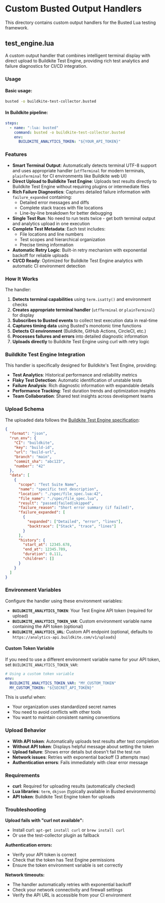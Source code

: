 # Custom Busted Output Handlers

This directory contains custom output handlers for the Busted Lua testing framework.

## test_engine.lua

A custom output handler that combines intelligent terminal display with direct upload to Buildkite Test Engine, providing rich test analytics and failure diagnostics for CI/CD integration.

### Usage

#### Basic usage:
```bash
busted -o buildkite-test-collector.busted
```

#### In Buildkite pipeline:
```yaml
steps:
  - name: ":lua: busted"
    command: busted -o buildkite-test-collector.busted
    env:
      BUILDKITE_ANALYTICS_TOKEN: "${YOUR_API_TOKEN}"
```

### Features

- **Smart Terminal Output**: Automatically detects terminal UTF-8 support and uses appropriate handler (`utfTerminal` for modern terminals, `plainTerminal` for CI environments like Buildkite web UI)
- **Direct Upload to Buildkite Test Engine**: Uploads test results directly to Buildkite Test Engine without requiring plugins or intermediate files
- **Rich Failure Diagnostics**: Captures detailed failure information with `failure_expanded` containing:
  - Detailed error messages and diffs
  - Complete stack traces with file locations
  - Line-by-line breakdown for better debugging
- **Single Test Run**: No need to run tests twice - get both terminal output and analytics upload in one execution
- **Complete Test Metadata**: Each test includes:
  - File locations and line numbers
  - Test scopes and hierarchical organization
  - Precise timing information
- **Automatic Retry Logic**: Built-in retry mechanism with exponential backoff for reliable uploads
- **CI/CD Ready**: Optimized for Buildkite Test Engine analytics with automatic CI environment detection

### How It Works

The handler:
1. **Detects terminal capabilities** using `term.isatty()` and environment checks
2. **Creates appropriate terminal handler** (`utfTerminal` or `plainTerminal`) for display
3. **Subscribes to Busted events** to collect test execution data in real-time
4. **Captures timing data** using Busted's monotonic time functions
5. **Detects CI environment** (Buildkite, GitHub Actions, CircleCI, etc.)
6. **Processes failures and errors** into detailed diagnostic information
7. **Uploads directly** to Buildkite Test Engine using curl with retry logic

### Buildkite Test Engine Integration

This handler is specifically designed for Buildkite's Test Engine, providing:

- **Test Analytics**: Historical performance and reliability metrics
- **Flaky Test Detection**: Automatic identification of unstable tests
- **Failure Analysis**: Rich diagnostic information with expandable details
- **Performance Tracking**: Test duration trends and optimization insights
- **Team Collaboration**: Shared test insights across development teams

### Upload Schema

The uploaded data follows the [Buildkite Test Engine specification](https://buildkite.com/docs/test-engine/importing-json):

```json
{
  "format": "json",
  "run_env": {
    "CI": "buildkite",
    "key": "build-id",
    "url": "build-url",
    "branch": "main",
    "commit_sha": "abc123",
    "number": "42"
  },
  "data": [
    {
      "scope": "Test Suite Name",
      "name": "specific test description",
      "location": "./spec/file_spec.lua:42",
      "file_name": "./spec/file_spec.lua",
      "result": "passed|failed|skipped",
      "failure_reason": "Short error summary (if failed)",
      "failure_expanded": [
        {
          "expanded": ["Detailed", "error", "lines"],
          "backtrace": ["Stack", "trace", "lines"]
        }
      ],
      "history": {
        "start_at": 12345.678,
        "end_at": 12345.789,
        "duration": 0.111,
        "children": []
      }
    }
  ]
}
```

### Environment Variables

Configure the handler using these environment variables:

- **`BUILDKITE_ANALYTICS_TOKEN`**: Your Test Engine API token (required for upload)
- **`BUILDKITE_ANALYTICS_TOKEN_VAR`**: Custom environment variable name containing the API token (optional)
- **`BUILDKITE_ANALYTICS_URL`**: Custom API endpoint (optional, defaults to `https://analytics-api.buildkite.com/v1/uploads`)

#### Custom Token Variable

If you need to use a different environment variable name for your API token, set `BUILDKITE_ANALYTICS_TOKEN_VAR`:

```yaml
# Using a custom token variable
env:
  BUILDKITE_ANALYTICS_TOKEN_VAR: "MY_CUSTOM_TOKEN"
  MY_CUSTOM_TOKEN: "${SECRET_API_TOKEN}"
```

This is useful when:
- Your organization uses standardized secret names
- You need to avoid conflicts with other tools
- You want to maintain consistent naming conventions

### Upload Behavior

- **With API token**: Automatically uploads test results after test completion
- **Without API token**: Displays helpful message about setting the token
- **Upload failure**: Shows error details but doesn't fail the test run
- **Network issues**: Retries with exponential backoff (3 attempts max)
- **Authentication errors**: Fails immediately with clear error message

### Requirements

- **curl**: Required for uploading results (automatically checked)
- **Lua libraries**: `term`, `dkjson` (typically available in Busted environments)
- **API token**: Buildkite Test Engine token for uploads

### Troubleshooting

**Upload fails with "curl not available":**
- Install curl: `apt-get install curl` or `brew install curl`
- Or use the test-collector plugin as fallback

**Authentication errors:**
- Verify your API token is correct
- Check that the token has Test Engine permissions
- Ensure the token environment variable is set correctly

**Network timeouts:**
- The handler automatically retries with exponential backoff
- Check your network connectivity and firewall settings
- Verify the API URL is accessible from your CI environment
